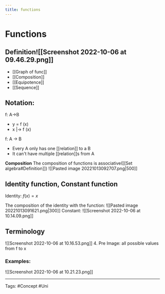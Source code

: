 ```yaml
---
title: functions
---
```


# Functions
## Definition![[Screenshot 2022-10-06 at 09.46.29.png]]
- [[Graph of func]]
- [[Composition]]
- [[Equipotence]]
- [[Sequence]] 
## Notation:
f: A→B  
-	y = f (x)
-	x |→ f (x)

f: A -> B
- Every A only has one [[relation]] to a B
- It can't have multiple [[relation]]s from A 

**Composition**
The composition of functions is associative([[Set algebra#Definition]])
![[Pasted image 20221013092707.png|500]]
## Identity function, Constant function
Identity:
$f(x) = x$

The composition of the identity with the function:
![[Pasted image 20221013091621.png|300]]
Constant:
![[Screenshot 2022-10-06 at 10.14.09.png]]


## Terminology 
![[Screenshot 2022-10-06 at 10.16.53.png]]
4. Pre Image: all possible values from f to x 

### Examples:
![[Screenshot 2022-10-06 at 10.21.23.png]]

---
Tags: #Concept #Uni 
